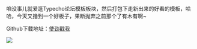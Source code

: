咱没事儿就爱逛Typecho论坛模板板块，然后打包下走新出来的好看的模板，哈哈，今天又撸到一个好板子，果断抛弃之前那个了有木有啊~

Github下载地址：[使劲戳我](https://github.com/CaiJimmy/Azure)

![](https://img.juihsin.wang/2014/04/3244370252.png)
<!-- ##{"timestamp":1397923200}## -->